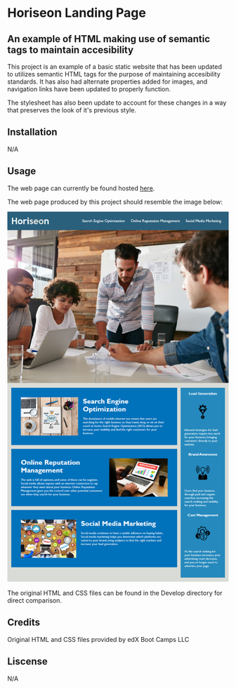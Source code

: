 # Horiseon Landing Page

## An example of HTML making use of semantic tags to maintain accesibility

This project is an example of a basic static website that has been updated to utilizes semantic HTML tags for the purpose of maintaining accesibility standards. It has also had alternate properties added for images, and navigation links have been updated to properly function.

The stylesheet has also been update to account for these changes in a way that preserves the look of it's previous style.

## Installation

N/A

## Usage

The web page can currently be found hosted [here](https://stephen-bates.github.io/Horiseon-landing/).

The web page produced by this project should resemble the image below:

![A mock up of the desired page result](./Challenge-Assets/01-html-css-git-homework-demo.png)

The original HTML and CSS files can be found in the Develop directory for direct comparison.

## Credits

Original HTML and CSS files provided by edX Boot Camps LLC

## Liscense

N/A
